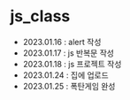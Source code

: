 # js_class
+ 2023.01.16 : alert 작성
+ 2023.01.17 : js 반복문 작성
+ 2023.01.18 : js 프로젝트 작성
+ 2023.01.24 : 집에 업로드
+ 2023.01.25 : 폭탄게임 완성
